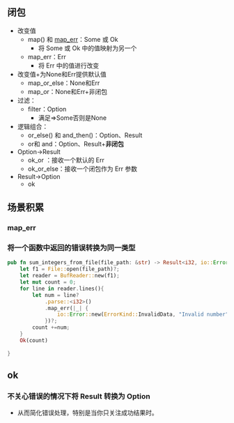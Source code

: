 
## 闭包
- 改变值
	- map() 和 [map_err](#map_err )：Some 或 Ok
		- 将 Some 或 Ok 中的值映射为另一个
	- map_err：Err 
		- 将 Err 中的值进行改变
- 改变值+为None和Err提供默认值
	- map_or_else：None和Err
	- map_or：None和Err+非闭包
- 过滤：
	- filter：Option
		- 满足=>Some否则是None
- 逻辑组合：
	- or_else() 和 and_then()：Option、Result
	- or和 and：Option、Result+**非闭包**
- Option->Result
	- ok_or ：接收一个默认的 Err
	- ok_or_else：接收一个闭包作为 Err 参数
- Result->Option
	- ok

## 场景积累
### map_err
### 将一个函数中返回的错误转换为同一类型
```rust
pub fn sum_integers_from_file(file_path: &str) -> Result<i32, io::Error> {
    let f1 = File::open(file_path)?;
    let reader = BufReader::new(f1);
    let mut count = 0;
    for line in reader.lines(){
        let num = line?
            .parse::<i32>()
            .map_err(|_| {
                io::Error::new(ErrorKind::InvalidData, "Invalid number")
            })?;
        count +=num;
    }
    Ok(count)
  
}
```
## ok
### 不关心错误的情况下将 Result 转换为 Option
- 从而简化错误处理，特别是当你只关注成功结果时。